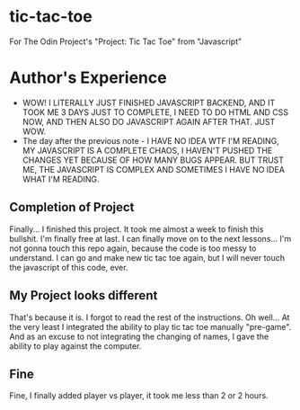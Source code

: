 # tic-tac-toe
For The Odin Project's "Project: Tic Tac Toe" from "Javascript"

# Author's Experience
- WOW! I LITERALLY JUST FINISHED JAVASCRIPT BACKEND, AND IT TOOK ME 3 DAYS JUST TO COMPLETE, I NEED TO DO HTML AND CSS NOW, AND THEN ALSO DO JAVASCRIPT AGAIN AFTER THAT. JUST WOW.
- The day after the previous note - I HAVE NO IDEA WTF I'M READING, MY JAVASCRIPT IS A COMPLETE CHAOS, I HAVEN'T PUSHED THE CHANGES YET BECAUSE OF HOW MANY BUGS APPEAR. BUT TRUST ME, THE JAVASCRIPT IS COMPLEX AND SOMETIMES I HAVE NO IDEA WHAT I'M READING.

## Completion of Project
Finally... I finished this project. It took me almost a week to finish this bullshit. I'm finally free at last. I can finally move on to the next lessons... I'm not gonna touch this repo again, because the code is too messy to understand. I can go and make new tic tac toe again, but I will never touch the javascript of this code, ever.

## My Project looks different
That's because it is. I forgot to read the rest of the instructions. Oh well...
At the very least I integrated the ability to play tic tac toe manually "pre-game".
And as an excuse to not integrating the changing of names, I gave the ability to play against the computer.

## Fine
Fine, I finally added player vs player, it took me less than 2 or 2 hours.